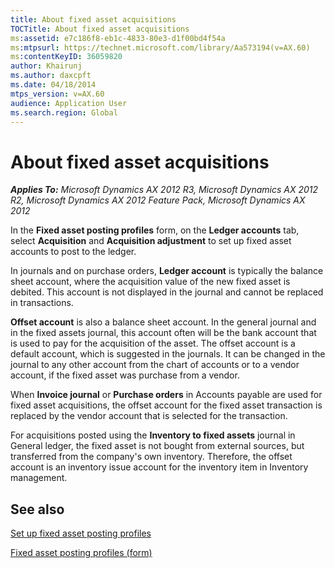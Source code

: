 ```yaml
---
title: About fixed asset acquisitions
TOCTitle: About fixed asset acquisitions
ms:assetid: e7c186f8-eb1c-4833-80e3-d1f00bd4f54a
ms:mtpsurl: https://technet.microsoft.com/library/Aa573194(v=AX.60)
ms:contentKeyID: 36059820
author: Khairunj
ms.author: daxcpft
ms.date: 04/18/2014
mtps_version: v=AX.60
audience: Application User
ms.search.region: Global
---
```


# About fixed asset acquisitions 


_**Applies To:** Microsoft Dynamics AX 2012 R3, Microsoft Dynamics AX 2012 R2, Microsoft Dynamics AX 2012 Feature Pack, Microsoft Dynamics AX 2012_

In the **Fixed asset posting profiles** form, on the **Ledger accounts** tab, select **Acquisition** and **Acquisition adjustment** to set up fixed asset accounts to post to the ledger.

In journals and on purchase orders, **Ledger account** is typically the balance sheet account, where the acquisition value of the new fixed asset is debited. This account is not displayed in the journal and cannot be replaced in transactions.

**Offset account** is also a balance sheet account. In the general journal and in the fixed assets journal, this account often will be the bank account that is used to pay for the acquisition of the asset. The offset account is a default account, which is suggested in the journals. It can be changed in the journal to any other account from the chart of accounts or to a vendor account, if the fixed asset was purchase from a vendor.

When **Invoice journal** or **Purchase orders** in Accounts payable are used for fixed asset acquisitions, the offset account for the fixed asset transaction is replaced by the vendor account that is selected for the transaction.

For acquisitions posted using the **Inventory to fixed assets** journal in General ledger, the fixed asset is not bought from external sources, but transferred from the company's own inventory. Therefore, the offset account is an inventory issue account for the inventory item in Inventory management.

## See also

[Set up fixed asset posting profiles](set-up-fixed-asset-posting-profiles.md)

[Fixed asset posting profiles (form)](https://technet.microsoft.com/library/aa571467\(v=ax.60\))

  



